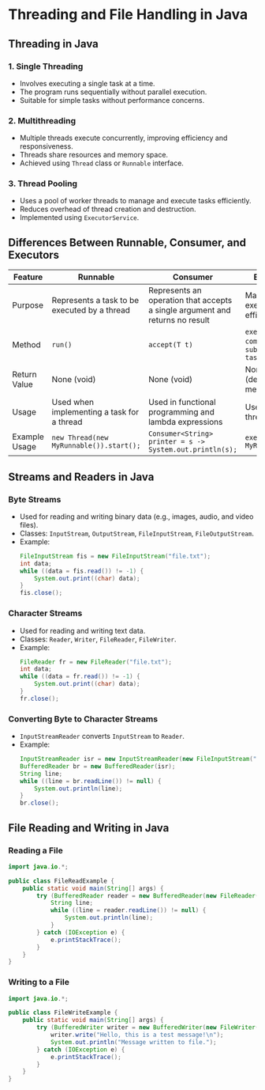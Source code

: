 # Threading and File Handling in Java

## Threading in Java

### 1. Single Threading
- Involves executing a single task at a time.
- The program runs sequentially without parallel execution.
- Suitable for simple tasks without performance concerns.

### 2. Multithreading
- Multiple threads execute concurrently, improving efficiency and responsiveness.
- Threads share resources and memory space.
- Achieved using `Thread` class or `Runnable` interface.

### 3. Thread Pooling
- Uses a pool of worker threads to manage and execute tasks efficiently.
- Reduces overhead of thread creation and destruction.
- Implemented using `ExecutorService`.

## Differences Between Runnable, Consumer, and Executors

| Feature          | Runnable | Consumer | ExecutorService |
|-----------------|----------|----------|-----------------|
| Purpose         | Represents a task to be executed by a thread | Represents an operation that accepts a single argument and returns no result | Manages and executes threads efficiently |
| Method          | `run()`  | `accept(T t)` | `execute(Runnable command)` or `submit(Callable task)` |
| Return Value    | None (void) | None (void) | None or Future (depending on method used) |
| Usage          | Used when implementing a task for a thread | Used in functional programming and lambda expressions | Used for managing thread pools |
| Example Usage   | `new Thread(new MyRunnable()).start();` | `Consumer<String> printer = s -> System.out.println(s);` | `executor.execute(new MyRunnable());` |

## Streams and Readers in Java

### Byte Streams
- Used for reading and writing binary data (e.g., images, audio, and video files).
- Classes: `InputStream`, `OutputStream`, `FileInputStream`, `FileOutputStream`.
- Example:
  ```java
  FileInputStream fis = new FileInputStream("file.txt");
  int data;
  while ((data = fis.read()) != -1) {
      System.out.print((char) data);
  }
  fis.close();
  ```

### Character Streams
- Used for reading and writing text data.
- Classes: `Reader`, `Writer`, `FileReader`, `FileWriter`.
- Example:
  ```java
  FileReader fr = new FileReader("file.txt");
  int data;
  while ((data = fr.read()) != -1) {
      System.out.print((char) data);
  }
  fr.close();
  ```

### Converting Byte to Character Streams
- `InputStreamReader` converts `InputStream` to `Reader`.
- Example:
  ```java
  InputStreamReader isr = new InputStreamReader(new FileInputStream("file.txt"));
  BufferedReader br = new BufferedReader(isr);
  String line;
  while ((line = br.readLine()) != null) {
      System.out.println(line);
  }
  br.close();
  ```

## File Reading and Writing in Java

### Reading a File
```java
import java.io.*;

public class FileReadExample {
    public static void main(String[] args) {
        try (BufferedReader reader = new BufferedReader(new FileReader("sample.txt"))) {
            String line;
            while ((line = reader.readLine()) != null) {
                System.out.println(line);
            }
        } catch (IOException e) {
            e.printStackTrace();
        }
    }
}
```

### Writing to a File
```java
import java.io.*;

public class FileWriteExample {
    public static void main(String[] args) {
        try (BufferedWriter writer = new BufferedWriter(new FileWriter("sample.txt", true))) {
            writer.write("Hello, this is a test message!\n");
            System.out.println("Message written to file.");
        } catch (IOException e) {
            e.printStackTrace();
        }
    }
}
```



